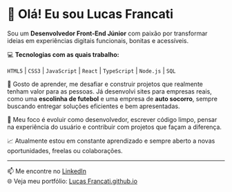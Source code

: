 # 👋 Olá! Eu sou Lucas Francati

Sou um **Desenvolvedor Front-End Júnior** com paixão por transformar ideias em experiências digitais funcionais, bonitas e acessíveis.

💻 **Tecnologias com as quais trabalho:**

`HTML5` | `CSS3` | `JavaScript` | `React` | `TypeScript` | `Node.js` | `SQL`

🚀 Gosto de aprender, me desafiar e construir projetos que realmente tenham valor para as pessoas. Já desenvolvi sites para empresas reais, como uma **escolinha de futebol** e uma empresa de **auto socorro**, sempre buscando entregar soluções eficientes e bem apresentadas.

🎯 Meu foco é evoluir como desenvolvedor, escrever código limpo, pensar na experiência do usuário e contribuir com projetos que façam a diferença.

📈 Atualmente estou em constante aprendizado e sempre aberto a novas oportunidades, freelas ou colaborações.

---

📫 Me encontre no [LinkedIn](https://linkedin.com/in/lucas-francati)  
🌐 Veja meu portfólio: [Lucas Francati.github.io](https://portfoliolucas.solytcompany.com)
